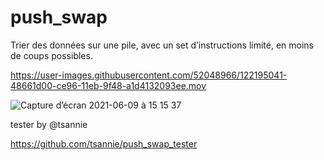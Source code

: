 # push_swap
Trier des données sur une pile, avec un set d’instructions limité, en moins de coups possibles.

https://user-images.githubusercontent.com/52048966/122195041-48661d00-ce96-11eb-9f48-a1d4132093ee.mov

![Capture d’écran 2021-06-09 à 15 15 37](https://user-images.githubusercontent.com/52048966/121812434-08b9ee00-cc68-11eb-9d7c-f80a99150665.png)

tester by @tsannie

https://github.com/tsannie/push_swap_tester
